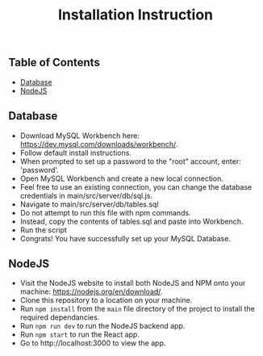 <h1 align="center"> Installation Instruction </h1> <br>

## Table of Contents

- [Database](#Database)
- [NodeJS](#nodejs)


<!-- END doctoc generated TOC please keep comment here to allow auto update -->

## Database
- Download MySQL Workbench here: https://dev.mysql.com/downloads/workbench/.
- Follow default install instructions.
- When prompted to set up a password to the "root" account, enter: 'password'.
- Open MySQL Workbench and create a new local connection.
- Feel free to use an existing connection, you can change the database credentials in main/src/server/db/sql.js.
- Navigate to main/src/server/db/tables.sql
- Do not attempt to run this file with npm commands. 
- Instead, copy the contents of tables.sql and paste into Workbench.
- Run the script
- Congrats! You have successfully set up your MySQL Database.

## NodeJS 
- Visit the NodeJS website to install both NodeJS and NPM onto your machine: https://nodejs.org/en/download/.
- Clone this repository to a location on your machine.
- Run `npm install` from the `main` file directory of the project to install the required dependancies.
- Run `npm run dev` to run the NodeJS backend app.
- Run `npm start` to run the React app.
- Go to http://localhost:3000 to view the app.
